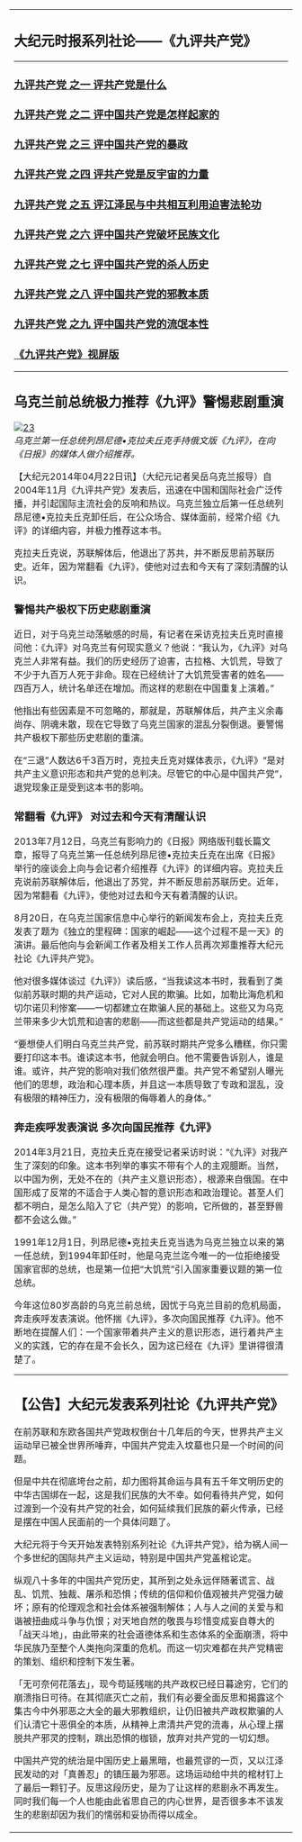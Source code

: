 <task-lists disabled sortable>
<table class="d-block">
  <tbody class="d-block">
    <tr class="d-block">
      <td class="d-block comment-body markdown-body  js-comment-body">
<a name="1" target="_blank"></a>
<h2>大纪元时报系列社论——《九评共产党》</h2>
<hr>
<h3><a href="https://github.com/5fan/88/issues//2?dfh">九评共产党 之一 评共产党是什么 </a></h3>
<h3><a href="https://github.com/5fan/88/issues//3">九评共产党 之二 评中国共产党是怎样起家的 </a></h3>
<h3><a href="https://github.com/5fan/88/issues//4">九评共产党 之三 评中国共产党的暴政 </a></h3>
<h3><a href="https://github.com/5fan/88/issues//5">九评共产党 之四 评共产党是反宇宙的力量</a></h3>
<h3><a href="https://github.com/5fan/88/issues//9">九评共产党 之五 评江泽民与中共相互利用迫害法轮功 </a></h3>
<h3><a href="https://github.com/5fan/88/issues//10">九评共产党 之六 评中国共产党破坏民族文化</a></h3>
<h3><a href="https://github.com/5fan/88/issues//11">九评共产党 之七 评中国共产党的杀人历史</a></h3>
<h3><a href="https://github.com/5fan/88/issues//12">九评共产党 之八 评中国共产党的邪教本质</a></h3>
<h3><a href="https://github.com/5fan/88/issues//13">九评共产党 之九 评中国共产党的流氓本性</a></h3>
<h3><a href="https://github.com/5fan/88/issues//22">《九评共产党》视屏版</a></h3>
<hr>
<h2>乌克兰前总统极力推荐《九评》警惕悲剧重演</h2>
<p><a target="_blank" rel="noopener noreferrer" href="https://cloud.githubusercontent.com/assets/21152633/18222340/3d1632ba-7184-11e6-8a71-f235c10ac648.jpg"><img src="https://cloud.githubusercontent.com/assets/21152633/18222340/3d1632ba-7184-11e6-8a71-f235c10ac648.jpg" alt="23" style="max-width:100%;"></a><br>
<em>乌克兰第一任总统列昂尼德•克拉夫丘克手持俄文版《九评》，在向《日报》的媒体人做介绍推荐。</em></p>
<p>【大纪元2014年04月22日讯】（大纪元记者吴岳乌克兰报导）自2004年11月《九评共产党》发表后，迅速在中国和国际社会广泛传播，并引起国际主流社会的反响和热议。乌克兰独立后第一任总统列昂尼德•克拉夫丘克卸任后，在公众场合、媒体面前，经常介绍《九评》的详细内容，并极力推荐这本书。</p>
<p>克拉夫丘克说，苏联解体后，他退出了苏共，并不断反思前苏联历史。近年，因为常翻看《九评》，使他对过去和今天有了深刻清醒的认识。</p>
<h3>警惕共产极权下历史悲剧重演</h3>
<p>近日，对于乌克兰动荡敏感的时局，有记者在采访克拉夫丘克时直接问他：《九评》对乌克兰有何现实意义？他说：“我认为，《九评》对乌克兰人非常有益。我们的历史经历了迫害，古拉格、大饥荒，导致了不少于九百万人死于非命。现在已经统计了大饥荒受害者的姓名——四百万人，统计名单还在增加。而这样的悲剧在中国重复上演着。”</p>
<p>他指出有些因素是不可忽略的，那就是，苏联解体后，共产主义余毒尚存、阴魂未散，现在它导致了乌克兰国家的混乱分裂倒退。要警惕共产极权下那些历史悲剧的重演。</p>
<p>在“三退”人数达6千3百万时，克拉夫丘克对媒体表示，《九评》“是对共产主义意识形态和共产党的总判决。尽管它的中心是中国共产党”，退党现象正是受到这本书的影响。</p>
<h3>常翻看《九评》 对过去和今天有清醒认识</h3>
<p>2013年7月12日，乌克兰有影响力的《日报》网络版刊载长篇文章，报导了乌克兰第一任总统列昂尼德•克拉夫丘克在出席《日报》举行的座谈会上向与会记者介绍推荐《九评》的详细内容。克拉夫丘克说前苏联解体后，他退出了苏党，并不断反思前苏联历史。近年，因为常翻看《九评》，使他对过去和今天有着清醒的认识。</p>
<p>8月20日，在乌克兰国家信息中心举行的新闻发布会上，克拉夫丘克发表了题为《独立的里程碑：国家的崛起——这个过程不是一天》的演讲。最后他向与会新闻工作者及相关工作人员再次郑重推荐大纪元社论《九评共产党》。</p>
<p>他对很多媒体谈过《九评》）读后感，“当我读这本书时，我看到了类似前苏联时期的共产运动，它对人民的欺骗。比如，加勒比海危机和切尔诺贝利惨案——一切都建立在欺骗人民的基础上。这些又为乌克兰带来多少大饥荒和迫害的悲剧——而这些都是共产党运动的结果。”</p>
<p>“要想使人们明白乌克兰共产党，前苏联时期共产党多么糟糕，你只需要打印这本书。谁读这本书，他就会明白。他不需要告诉别人，谁是谁。或许，共产党的影响对我们依然很严重。共产党不希望别人曝光他们的思想，政治和心理本质，并且这一本质导致了专政和混乱，没有极限的精神压力，没有极限的侮辱着人的身体。”</p>
<h3>奔走疾呼发表演说 多次向国民推荐《九评》</h3>
<p>2014年3月21日，克拉夫丘克在接受记者采访时说：“《九评》对我产生了深刻的印象。这本书列举的事实不带有个人的主观臆断。当然，以中国为例，无处不在的（共产主义意识形态），根源来自俄国。在中国形成了反常的不适合于人类心智的意识形态和政治理论。甚至人们都不明白，是怎么陷入了它（共产党）的影响，它所做的，甚至野兽都不会这么做。”</p>
<p>1991年12月1日，列昂尼德•克拉夫丘克当选为乌克兰独立以来的第一任总统，到1994年卸任时，他是乌克兰迄今唯一的一位拒绝接受国家官邸的总统，也是第一位把“大饥荒”引入国家重要议题的第一位总统。</p>
<p>今年这位80岁高龄的乌克兰前总统，因忧于乌克兰目前的危机局面，奔走疾呼发表演说。他怀揣《九评》，多次向国民推荐《九评》。他不断地在提醒人们：一个国家带着共产主义的意识形态，进行着共产主义的实践，它的存在是不会长久，因为这已经在《九评》里讲得很清楚了。</p>
<hr>
<h2>【公告】大纪元发表系列社论《九评共产党》</h2>
<p>在前苏联和东欧各国共产党政权倒台十几年后的今天，世界共产主义运动早已被全世界所唾弃，中国共产党走入坟墓也只是一个时间的问题。</p>
<p>但是中共在彻底垮台之前，却力图将其命运与具有五千年文明历史的中华古国绑在一起，这是我们民族的大不幸。如何看待共产党，如何过渡到一个没有共产党的社会，如何延续我们民族的薪火传承，已经是摆在中国人民面前的一个具体问题了。</p>
<p>大纪元将于今天开始发表特别系列社论《九评共产党》，给为祸人间一个多世纪的国际共产主义运动，特别是中国共产党盖棺论定。</p>
<p>纵观八十多年的中国共产党历史，其所到之处永远伴随著谎言、战乱、饥荒、独裁、屠杀和恐惧；传统的信仰和价值观被共产党强力破坏；原有的伦理观念和社会体系被强制解体；人与人之间的关爱与和谐被扭曲成斗争与仇恨；对天地自然的敬畏与珍惜变成妄自尊大的「战天斗地」，由此带来的社会道德体系和生态体系的全面崩溃，将中华民族乃至整个人类拖向深重的危机。而这一切灾难都在共产党精密的策划、组织和控制下发生著。</p>
<p>「无可奈何花落去」，现今苟延残喘的共产政权已经日暮途穷，它们的崩溃指日可待。在其彻底灭亡之前，我们有必要全面反思和揭露这个集古今中外邪恶之大全的最大邪教组织，让仍旧被共产政权欺骗的人们认清它十恶俱全的本质，从精神上肃清共产党的流毒，从心理上摆脱共产邪灵的控制，跳出恐惧的枷锁，放弃对共产党的一切幻想。</p>
<p>中国共产党的统治是中国历史上最黑暗，也最荒谬的一页，又以江泽民发动的对「真善忍」的镇压最为邪恶。这场运动给中共的棺材钉上了最后一颗钉子。反思这段历史，是为了让这样的悲剧永不再发生。同时我们每一个人也能由此省思自己的内心世界，是否很多本不该发生的悲剧却因为我们的懦弱和妥协而得以成全。</p>
      </td>
    </tr>
  </tbody>
</table>
</task-lists>
